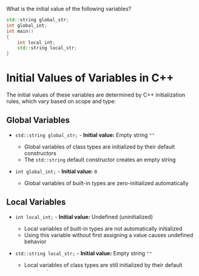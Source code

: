 What is the initial value of the following variables?
```cpp
std::string global_str;
int global_int;
int main()
{
    int local_int;
    std::string local_str;
}
```
# Initial Values of Variables in C++

The initial values of these variables are determined by C++ initialization rules, which vary based on scope and type:

## Global Variables
- `std::string global_str;` - **Initial value:** Empty string `""`
  - Global variables of class types are initialized by their default constructors
  - The `std::string` default constructor creates an empty string

- `int global_int;` - **Initial value:** `0`
  - Global variables of built-in types are zero-initialized automatically

## Local Variables
- `int local_int;` - **Initial value:** Undefined (uninitialized)
  - Local variables of built-in types are not automatically initialized
  - Using this variable without first assigning a value causes undefined behavior

- `std::string local_str;` - **Initial value:** Empty string `""`
  - Local variables of class types are still initialized by their default constructors
  - The `std::string` default constructor creates an empty string

This difference in initialization behavior between global and local variables, and between built-in and class types, is an important aspect of C++ that developers need to understand.